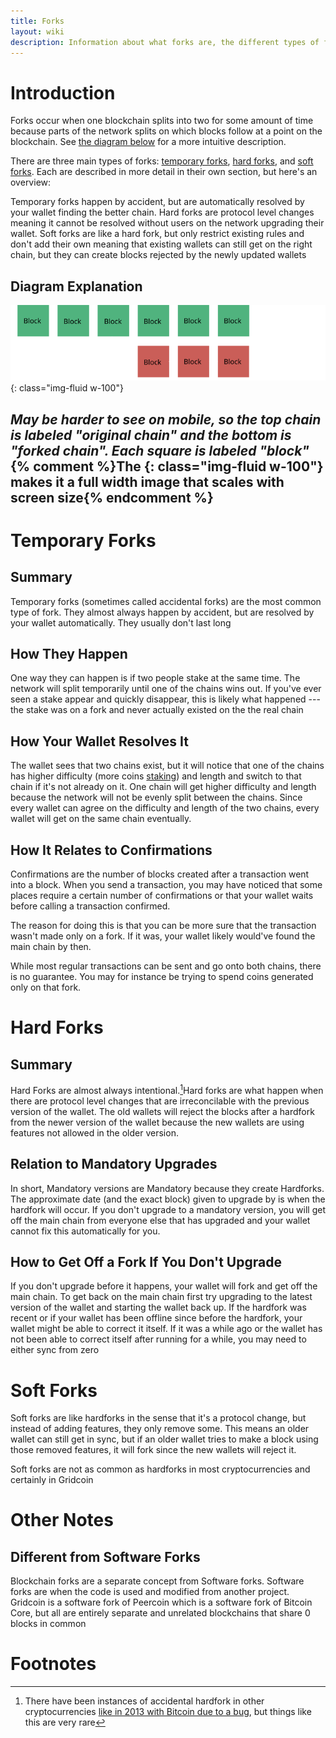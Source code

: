 ```yaml
---
title: Forks
layout: wiki
description: Information about what forks are, the different types of forks and more
---
```


# Introduction

Forks occur when one blockchain splits into two for some amount of time because parts of the network 
splits on which blocks follow at a point on the blockchain. See [the diagram below](#diagram-explanation "wikilink") 
for a more intuitive description.

There are three main types of forks: [temporary forks](#temporary-forks "wikilink"), 
[hard forks](#hard-forks "wikilink"), and [soft forks](#soft-forks "wikilink"). 
Each are described in more detail in their own section, but here's an overview:


Temporary forks happen by accident, but are automatically resolved by your wallet finding the better chain.
Hard forks are protocol level changes meaning it cannot be resolved without users
on the network upgrading their wallet. Soft forks are like a hard fork, but only
restrict existing rules and don't add their own meaning that existing wallets
can still get on the right chain, but they can create blocks rejected by the newly updated
wallets

## Diagram Explanation

![diagram showing a chain of blocks on the top labeled original chain with a split and a second chain at the bottom labeled forked chain](/assets/img/wiki/fork-diagram.svg){: class="img-fluid w-100"}

*May be harder to see on mobile, so the top chain is labeled "original chain" and the bottom is "forked chain". Each square is labeled "block"*
{% comment %}The {: class="img-fluid w-100"} makes it a full width image that scales with screen size{% endcomment %}
---
# Temporary Forks

## Summary

Temporary forks (sometimes called accidental forks) are the most common type of fork. 
They almost always happen by accident, but are resolved by your wallet automatically. 
They usually don't last long

## How They Happen

One way they can happen is if two people stake at the same time. The network
will split temporarily until one of the chains wins out. 
If you've ever seen a stake appear and quickly disappear, this is likely what happened --- the stake
was on a fork and never actually existed on the the real chain

## How Your Wallet Resolves It

The wallet sees that two chains exist, but it will notice that one of the chains 
has higher difficulty (more coins [staking](staking "wikilink")) and length and switch to that chain if it's not already on it. 
One chain will get higher difficulty and length because the network will not be evenly split between the chains. 
Since every wallet can agree on the difficulty and length of the two chains, every wallet will get on the same chain eventually.

## How It Relates to Confirmations

Confirmations are the number of blocks created after a transaction went into a block.
When you send a transaction, you may have noticed that some places require a certain
number of confirmations or that your wallet waits before calling a transaction 
confirmed. 

The reason for doing this is that you can be more sure that the transaction
wasn't made only on a fork. If it was, your wallet likely would've found
the main chain by then. 

While most regular transactions can be sent and go onto both chains, there is
no guarantee. You may for instance be trying to spend coins generated only 
on that fork.


# Hard Forks

## Summary

Hard Forks are almost always intentional.[^1]Hard forks are what happen when there 
are protocol level changes that are irreconcilable with the previous version of the wallet. 
The old wallets will reject the blocks after a hardfork from the newer version of 
the wallet because the new wallets are using features not allowed in the older version.

## Relation to Mandatory Upgrades

In short, Mandatory versions are Mandatory because they create Hardforks. The approximate
date (and the exact block) given to upgrade by is when the hardfork will occur. 
If you don't upgrade to a mandatory version, you will get off the main chain from
everyone else that has upgraded and your wallet cannot fix this automatically for you.

## How to Get Off a Fork If You Don't Upgrade

If you don't upgrade before it happens, your wallet will fork and get off the main
chain. To get back on the main chain first try upgrading to the latest
version of the wallet and starting the wallet back up. If the hardfork was recent
or if your wallet has been offline since before the hardfork, your wallet might
be able to correct it itself. If it was a while ago or the wallet has not been
able to correct itself after running for a while, you may need to either sync 
from zero


# Soft Forks

Soft forks are like hardforks in the sense that it's a protocol change, but 
instead of adding features, they only remove some. This means an older wallet 
can still get in sync, but if an older wallet tries to make a block using those 
removed features, it will fork since the new wallets will reject it. 

Soft forks are not as common as hardforks in most cryptocurrencies and certainly 
in Gridcoin 


# Other Notes

## Different from Software Forks

Blockchain forks are a separate concept from Software forks. Software forks
are when the code is used and modified from another project. Gridcoin is
a software fork of Peercoin which is a software fork of Bitcoin Core, but all are 
entirely separate and unrelated blockchains that share 0 blocks in common

# Footnotes

[^1]: There have been instances of accidental hardfork in other cryptocurrencies [like in 2013 with Bitcoin due to a bug](https://github.com/bitcoin/bips/blob/master/bip-0050.mediawiki), but things like this are very rare
